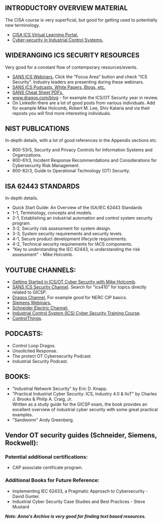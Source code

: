## INTRODUCTORY OVERVIEW MATERIAL
The CISA course is very superficial, but good for getting used to potentially new terminology.  
- [CISA ICS Virtual Learning Portal.](https://www.cisa.gov/resources-tools/training/ics-virtual-learning-portal)
- [Cyber-security in Industrial Control Systems.](https://engineering.purdue.edu/VAAMI/ICS-modules.pdf) 

## WIDERANGING ICS SECURITY RESOURCES
Very good for a constant flow of contemporary resources/events.  
- [SANS ICS Webinars.](https://www.sans.org/webcasts) Click the "Focus Area" button and check "ICS Security". Industry leaders are presenting during these webinars.  
- [SANS ICS Podcasts, White Papers, Blogs, etc.](https://www.sans.org/security-resources)  
- [SANS Cheat Sheet PDFs.](https://www.sans.org/blog/the-ultimate-list-of-sans-cheat-sheets)  
- www.dragos.com/blog - for example the ICS/OT Security year in review.
- On LinkedIn there are a lot of good posts from various individuals. Add for example Mike Holcomb, Robert M. Lee, Shiv Kataria and via their reposts you will find more interesting individuals.

## NIST PUBLICATIONS
In-depth details, with a lot of good references in the Appendix sections etc.    
- 800-53r5, Security and Privacy Controls for Information Systems and Organizations.  
- 800-61r3, Incident Response Recommendations and Considerations for Cybersecurity Risk Management.  
- 800-82r3, Guide to Operational Technology (OT) Security.  

## ISA 62443 STANDARDS
In-depth details.    
- Quick Start Guide: An Overview of the ISA/IEC 62443 Standards  
- 1-1, Terminology, concepts and models.  
- 2-1, Establishing an industrial automation and control system security program.  
- 3-2, Security risk assessment for system design.  
- 3-3, System security requirements and security levels.  
- 4-1, Secure product development lifecycle requirements.  
- 4-2, Technical security requirements for IACS components.
- "Key to understanding the IEC 62443, is understanding the risk assessment" - Mike Holcomb.

## YOUTUBE CHANNELS:  
- [Getting Started in ICS/OT Cyber Security with Mike Holcomb](https://www.youtube.com/watch?v=CCIrntyqe64&list=PLOSJSv0hbPZAlINIh1HcB0L8AZcSPc80g).  
- [SANS ICS Security Channel](https://www.youtube.com/@SANSICSSecurity/videos). Search for "ics410" for topics directly related to GICSP.  
- [Dragos Channel.](https://www.youtube.com/@DragosInc/videos) For example good for NERC CIP basics.  
- [Siemens Webinars.](https://www.youtube.com/playlist?list=PLewnA6R5Js9JRCB2v_HULi5lfuhsOWRFf)  
- [Schneider Electric Channel.](https://www.youtube.com/SchneiderElectric)    
- [Industrial Control System (ICS) Cyber Security Training Course](https://www.youtube.com/playlist?list=PLI78ZBihrkE1EpPaG79hQFuEIN9_35EbA).  
- [ControlThings](https://www.youtube.com/@ControlThings).  

## PODCASTS:  
- Control Loop Dragos.  
- Unsolicited Response.  
- The protect OT Cybersecurity Podcast.  
- Industrial Security Podcast.  

## BOOKS:  
- "Industrial Network Security" by Eric D. Knapp.  
- "Practical Industrial Cyber Security: ICS, Industry 4.0 & IIoT" by Charles J. Brooks & Philip A. Craig, Jr.  
Written as a study guide for the GICSP exam, the book provides an excellent overview of industrial cyber security with some great practical examples.  
- "Sandworm" Andy Greenberg.

## Vendor OT security guides (Schneider, Siemens, Rockwell):

### Potential additional certifications:
- CAP associate certificate program.

### Additional Books for Future Reference:
- Implementing IEC 62433, a Pragmatic Approach to Cybersecurity - David Gunter.
- Industrial Cyber Security Case Studies and Best Practices - Steve Mustard

***Note: Anna's Archive is very good for finding text based resources.***
